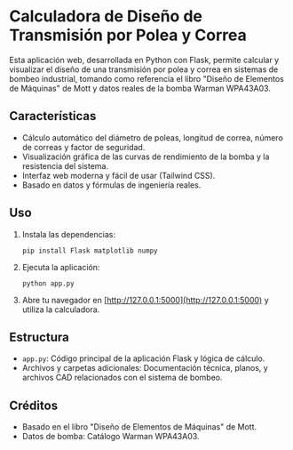 # Calculadora de Diseño de Transmisión por Polea y Correa

Esta aplicación web, desarrollada en Python con Flask, permite calcular y visualizar el diseño de una transmisión por polea y correa en sistemas de bombeo industrial, tomando como referencia el libro "Diseño de Elementos de Máquinas" de Mott y datos reales de la bomba Warman WPA43A03.

## Características

- Cálculo automático del diámetro de poleas, longitud de correa, número de correas y factor de seguridad.
- Visualización gráfica de las curvas de rendimiento de la bomba y la resistencia del sistema.
- Interfaz web moderna y fácil de usar (Tailwind CSS).
- Basado en datos y fórmulas de ingeniería reales.

## Uso

1. Instala las dependencias:
   ```
   pip install Flask matplotlib numpy
   ```
2. Ejecuta la aplicación:
   ```
   python app.py
   ```
3. Abre tu navegador en [http://127.0.0.1:5000](http://127.0.0.1:5000) y utiliza la calculadora.

## Estructura

- `app.py`: Código principal de la aplicación Flask y lógica de cálculo.
- Archivos y carpetas adicionales: Documentación técnica, planos, y archivos CAD relacionados con el sistema de bombeo.

## Créditos

- Basado en el libro "Diseño de Elementos de Máquinas" de Mott.
- Datos de bomba: Catálogo Warman WPA43A03.
